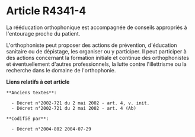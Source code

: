 # Article R4341-4

La rééducation orthophonique est accompagnée de conseils appropriés à l'entourage proche du patient.

L'orthophoniste peut proposer des actions de prévention, d'éducation sanitaire ou de dépistage, les organiser ou y
participer. Il peut participer à des actions concernant la formation initiale et continue des orthophonistes et
éventuellement d'autres professionnels, la lutte contre l'illettrisme ou la recherche dans le domaine de l'orthophonie.

**Liens relatifs à cet article**

	**Anciens textes**:

	  - Décret n°2002-721 du 2 mai 2002 - art. 4, v. init.
	  - Décret n°2002-721 du 2 mai 2002 - art. 4 (Ab)

	**Codifié par**:

	  - Décret n°2004-802 2004-07-29
